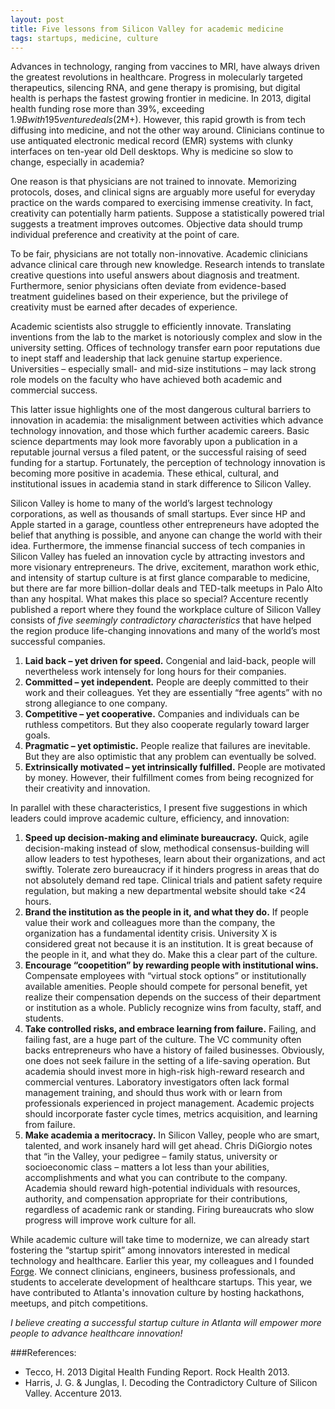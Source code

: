 ```yaml
---
layout: post
title: Five lessons from Silicon Valley for academic medicine
tags: startups, medicine, culture
---
```


Advances in technology, ranging from vaccines to MRI, have always driven the greatest revolutions in healthcare. Progress in molecularly targeted therapeutics, silencing RNA, and gene therapy is promising, but digital health is perhaps the fastest growing frontier in medicine. In 2013, digital health funding rose more than 39%, exceeding $1.9B with 195 venture deals ($2M+). However, this rapid growth is from tech diffusing into medicine, and not the other way around. Clinicians continue to use antiquated electronic medical record (EMR) systems with clunky interfaces on ten-year old Dell desktops. Why is medicine so slow to change, especially in academia?

One reason is that physicians are not trained to innovate. Memorizing protocols, doses, and clinical signs are arguably more useful for everyday practice on the wards compared to exercising immense creativity. In fact, creativity can potentially harm patients. Suppose a statistically powered trial suggests a treatment improves outcomes. Objective data should trump individual preference and creativity at the point of care.

To be fair, physicians are not totally non-innovative. Academic clinicians advance clinical care through new knowledge. Research intends to translate creative questions into useful answers about diagnosis and treatment. Furthermore, senior physicians often deviate from evidence-based treatment guidelines based on their experience, but the privilege of creativity must be earned after decades of experience.

Academic scientists also struggle to efficiently innovate. Translating inventions from the lab to the market is notoriously complex and slow in the university setting. Offices of technology transfer earn poor reputations due to inept staff and leadership that lack genuine startup experience. Universities – especially small- and mid-size institutions – may lack strong role models on the faculty who have achieved both academic and commercial success.

This latter issue highlights one of the most dangerous cultural barriers to innovation in academia: the misalignment between activities which advance technology innovation, and those which further academic careers. Basic science departments may look more favorably upon a publication in a reputable journal versus a filed patent, or the successful raising of seed funding for a startup. Fortunately, the perception of technology innovation is becoming more positive in academia. These ethical, cultural, and institutional issues in academia stand in stark difference to Silicon Valley.

Silicon Valley is home to many of the world’s largest technology corporations, as well as thousands of small startups. Ever since HP and Apple started in a garage, countless other entrepreneurs have adopted the belief that anything is possible, and anyone can change the world with their idea. Furthermore, the immense financial success of tech companies in Silicon Valley has fueled an innovation cycle by attracting investors and more visionary entrepreneurs. The drive, excitement, marathon work ethic, and intensity of startup culture is at first glance comparable to medicine, but there are far more billion-dollar deals and TED-talk meetups in Palo Alto than any hospital. What makes this place so special? Accenture recently published a report where they found the workplace culture of Silicon Valley consists of *five seemingly contradictory characteristics* that have helped the region produce life-changing innovations and many of the world’s most successful companies.

1. **Laid back – yet driven for speed.** Congenial and laid-back, people will nevertheless work intensely for long hours for their companies.
2. **Committed – yet independent.** People are deeply committed to their work and their colleagues. Yet they are essentially “free agents” with no strong allegiance to one company.
3. **Competitive – yet cooperative.** Companies and individuals can be ruthless competitors. But they also cooperate regularly toward larger goals.
4. **Pragmatic – yet optimistic.** People realize that failures are inevitable. But they are also optimistic that any problem can eventually be solved.
5. **Extrinsically motivated – yet intrinsically fulfilled.** People are motivated by money. However, their fulfillment comes from being recognized for their creativity and innovation.

In parallel with these characteristics, I present five suggestions in which leaders could improve academic culture, efficiency, and innovation:

1. **Speed up decision-making and eliminate bureaucracy.** Quick, agile decision-making instead of slow, methodical consensus-building will allow leaders to test hypotheses, learn about their organizations, and act swiftly. Tolerate zero bureaucracy if it hinders progress in areas that do not absolutely demand red tape. Clinical trials and patient safety require regulation, but making a new departmental website should take <24 hours.
2. **Brand the institution as the people in it, and what they do.** If people value their work and colleagues more than the company, the organization has a fundamental identity crisis. University X is considered great not because it is an institution. It is great because of the people in it, and what they do. Make this a clear part of the culture.
3. **Encourage “coopetition” by rewarding people with institutional wins.** Compensate employees with “virtual stock options” or institutionally available amenities. People should compete for personal benefit, yet realize their compensation depends on the success of their department or institution as a whole. Publicly recognize wins from faculty, staff, and students.
4. **Take controlled risks, and embrace learning from failure.** Failing, and failing fast, are a huge part of the culture. The VC community often backs entrepreneurs who have a history of failed businesses. Obviously, one does not seek failure in the setting of a life-saving operation. But academia should invest more in high-risk high-reward research and commercial ventures. Laboratory investigators often lack formal management training, and should thus work with or learn from professionals experienced in project management. Academic projects should incorporate faster cycle times, metrics acquisition, and learning from failure.
5. **Make academia a meritocracy.** In Silicon Valley, people who are smart, talented, and work insanely hard will get ahead. Chris DiGiorgio notes that “in the Valley, your pedigree – family status, university or socioeconomic class – matters a lot less than your abilities, accomplishments and what you can contribute to the company. Academia should reward high-potential individuals with resources, authority, and compensation appropriate for their contributions, regardless of academic rank or standing. Firing bureaucrats who slow progress will improve work culture for all.

While academic culture will take time to modernize, we can already start fostering the “startup spirit” among innovators
interested in medical technology and healthcare. Earlier this year, my colleagues and I founded [Forge](www.forgeatl.com).
We connect clinicians, engineers, business professionals, and students to accelerate development of healthcare startups.
This year, we have contributed to Atlanta's innovation culture by hosting hackathons, meetups, and pitch competitions.

*I believe creating a successful startup culture in Atlanta will empower more people to advance healthcare innovation!*

###References:

* Tecco, H. 2013 Digital Health Funding Report. Rock Health 2013.
* Harris, J. G. & Junglas, I. Decoding the Contradictory Culture of Silicon Valley. Accenture 2013.
